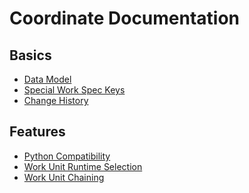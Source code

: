 Coordinate Documentation
========================

Basics
------

* [Data Model](model.md)
* [Special Work Spec Keys](work_specs.md)
* [Change History](changes.md)

Features
--------

* [Python Compatibility](python.md)
* [Work Unit Runtime Selection](runtime.md)
* [Work Unit Chaining](chaining.md)
